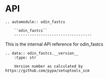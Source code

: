 # API

```{eval-rst}
.. automodule:: odin_fastcs

    ``odin_fastcs``
    -----------------------------------
```

This is the internal API reference for odin_fastcs

```{eval-rst}
.. data:: odin_fastcs.__version__
    :type: str

    Version number as calculated by https://github.com/pypa/setuptools_scm
```
